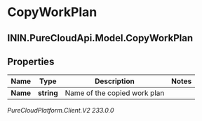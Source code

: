 # CopyWorkPlan

## ININ.PureCloudApi.Model.CopyWorkPlan

## Properties

|Name | Type | Description | Notes|
|------------ | ------------- | ------------- | -------------|
| **Name** | **string** | Name of the copied work plan | |



_PureCloudPlatform.Client.V2 233.0.0_
